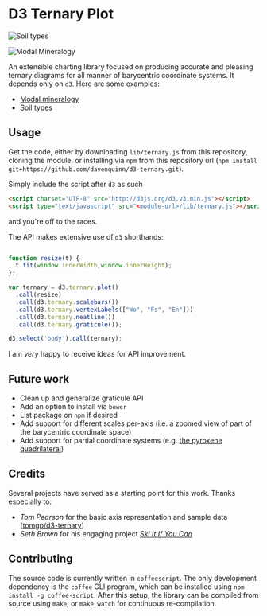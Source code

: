# D3 Ternary Plot

![Soil
types](https://gist.githubusercontent.com/davenquinn/988167471993bc2ece29/raw/f5c0239dc4e35559751e0ccce9eabbc67b2075a7/thumbnail.png)

![Modal
Mineralogy](https://raw.githubusercontent.com/davenquinn/crystal-knob-modal-mineralogy/master/preview.png)


An extensible charting library focused on producing accurate
and pleasing ternary diagrams for all manner of barycentric
coordinate systems. It depends only on `d3`.
Here are some examples:

- [Modal
  mineralogy](http://github.com/davenquinn/crystal-knob-modal-mineralogy)
- [Soil types](http://bl.ocks.org/988167471993bc2ece29)

## Usage

Get the code, either by downloading `lib/ternary.js` from this
repository, cloning the module, or installing via `npm`
from this repository url
(`npm install git+https://github.com/davenquinn/d3-ternary.git`).

Simply include the script after `d3` as such
```html
<script charset="UTF-8" src="http://d3js.org/d3.v3.min.js"></script>
<script type="text/javascript" src="<module-url>/lib/ternary.js"></script>
```
and you're off to the races.

The API  makes extensive use of `d3` shorthands:
```javascript

function resize(t) {
  t.fit(window.innerWidth,window.innerHeight);
};

var ternary = d3.ternary.plot()
  .call(resize)
  .call(d3.ternary.scalebars())
  .call(d3.ternary.vertexLabels(["Wo", "Fs", "En"]))
  .call(d3.ternary.neatline())
  .call(d3.ternary.graticule());

d3.select('body').call(ternary);
```
I am *very* happy to receive ideas for API improvement.

## Future work

- Clean up and generalize graticule API
- Add an option to install via `bower`
- List package on `npm` if desired
- Add support for different scales per-axis (i.e. a zoomed view of part
  of the barycentric coordinate space)
- Add support for partial coordinate systems (e.g. [the pyroxene
  quadrilateral](http://en.wikipedia.org/wiki/Pyroxene#/media/File:Pyrox_names.svg))

## Credits

Several projects have served as a starting point for this
work. Thanks especially to:

- *Tom Pearson* for the basic axis representation
  and sample data
  ([tomgp/d3-ternary](https://github.com/tomgp/d3-ternary))
- *Seth Brown* for his engaging project [*Ski It If You
  Can*](http://www.drbunsen.org/projects/ski-it-if-you-can/)

## Contributing

The source code is currently written in `coffeescript`. The
only development dependency is the `coffee` CLI program,
which can be installed using `npm install -g coffee-script`.
After this setup, the library can be compiled from source
using `make`, or `make watch` for continuous re-compilation.
